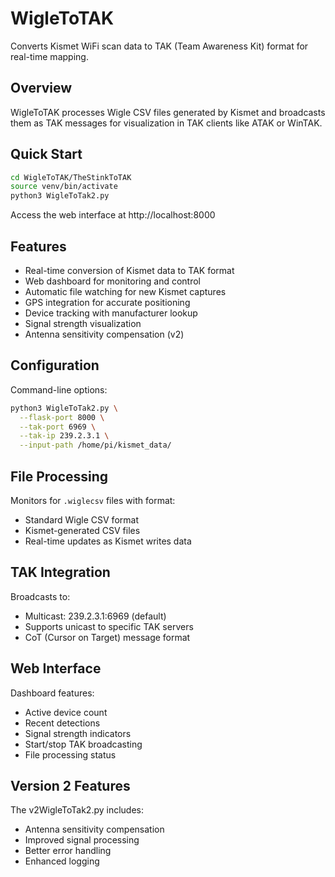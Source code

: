 # WigleToTAK

Converts Kismet WiFi scan data to TAK (Team Awareness Kit) format for real-time mapping.

## Overview

WigleToTAK processes Wigle CSV files generated by Kismet and broadcasts them as TAK messages for visualization in TAK clients like ATAK or WinTAK.

## Quick Start

```bash
cd WigleToTAK/TheStinkToTAK
source venv/bin/activate
python3 WigleToTak2.py
```

Access the web interface at http://localhost:8000

## Features

- Real-time conversion of Kismet data to TAK format
- Web dashboard for monitoring and control
- Automatic file watching for new Kismet captures
- GPS integration for accurate positioning
- Device tracking with manufacturer lookup
- Signal strength visualization
- Antenna sensitivity compensation (v2)

## Configuration

Command-line options:
```bash
python3 WigleToTak2.py \
  --flask-port 8000 \
  --tak-port 6969 \
  --tak-ip 239.2.3.1 \
  --input-path /home/pi/kismet_data/
```

## File Processing

Monitors for `.wiglecsv` files with format:
- Standard Wigle CSV format
- Kismet-generated CSV files
- Real-time updates as Kismet writes data

## TAK Integration

Broadcasts to:
- Multicast: 239.2.3.1:6969 (default)
- Supports unicast to specific TAK servers
- CoT (Cursor on Target) message format

## Web Interface

Dashboard features:
- Active device count
- Recent detections
- Signal strength indicators
- Start/stop TAK broadcasting
- File processing status

## Version 2 Features

The v2WigleToTak2.py includes:
- Antenna sensitivity compensation
- Improved signal processing
- Better error handling
- Enhanced logging